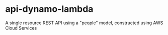 # api-dynamo-lambda
A single resource REST API using a "people" model, constructed using AWS Cloud Services
